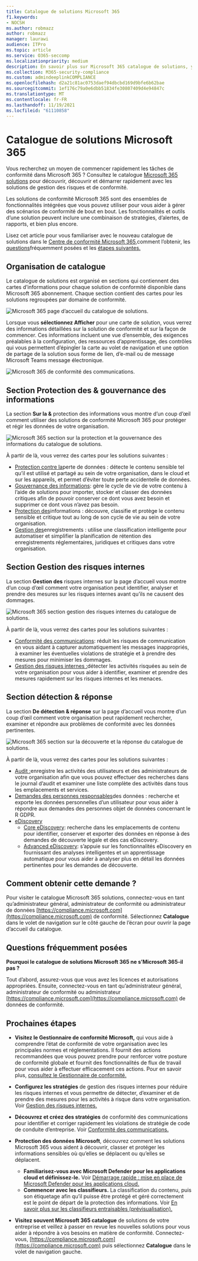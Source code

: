 ```yaml
---
title: Catalogue de solutions Microsoft 365
f1.keywords:
- NOCSH
ms.author: robmazz
author: robmazz
manager: laurawi
audience: ITPro
ms.topic: article
ms.service: O365-seccomp
ms.localizationpriority: medium
description: En savoir plus sur Microsoft 365 catalogue de solutions, y compris ce qu’il contient, comment l’obtenir et les étapes suivantes.
ms.collection: M365-security-compliance
ms.custom: admindeeplinkCOMPLIANCE
ms.openlocfilehash: d2a21c81ac0753daef94dbcbd169d9bfe6b62bae
ms.sourcegitcommit: 1ef176c79a0e6dbb51834fe30807409d4e94847c
ms.translationtype: MT
ms.contentlocale: fr-FR
ms.lasthandoff: 11/19/2021
ms.locfileid: "61110858"
---
```

# <a name="microsoft-365-solution-catalog"></a>Catalogue de solutions Microsoft 365

Vous recherchez un moyen de commencer rapidement les tâches de conformité dans Microsoft 365 ? Consultez le catalogue [Microsoft 365 solutions](https://compliance.microsoft.com/solutioncatalog) pour découvrir, découvrir et démarrer rapidement avec les solutions de gestion des risques et de conformité.

Les solutions de conformité Microsoft 365 sont des ensembles de fonctionnalités intégrées que vous pouvez utiliser pour vous aider à gérer des scénarios de conformité de bout en bout. Les fonctionnalités et outils d’une solution peuvent inclure une combinaison de stratégies, d’alertes, de rapports, et bien plus encore.

Lisez cet article pour vous familiariser avec le nouveau catalogue de solutions dans le [Centre de conformité Microsoft 365,](#how-do-i-get-this)comment l’obtenir, les [questions](#frequently-asked-questions)fréquemment posées et les [étapes suivantes.](#next-steps)

## <a name="catalog-organization"></a>Organisation de catalogue

Le catalogue de solutions est organisé en sections qui contiennent des cartes d’informations pour chaque solution de conformité disponible dans Microsoft 365 abonnement. Chaque section contient des cartes pour les solutions regroupées par domaine de conformité.

![Microsoft 365 page d’accueil du catalogue de solutions.](../media/m365-solution-catalog-home.png)

Lorsque vous **sélectionnez Afficher** pour une carte de solution, vous verrez des informations détaillées sur la solution de conformité et sur la façon de commencer. Ces informations incluent une vue d’ensemble, des exigences préalables à la configuration, des ressources d’apprentissage, des contrôles qui vous permettent d’épingler la carte au volet de navigation et une option de partage de la solution sous forme de lien, d’e-mail ou de message Microsoft Teams message électronique.

![Microsoft 365 de conformité des communications.](../media/m365-solution-catalog-communication-compliance.png)

## <a name="information-protection--governance-section"></a>Section Protection des & gouvernance des informations

La section **Sur la &** protection des informations vous montre d’un coup d’œil comment utiliser des solutions de conformité Microsoft 365 pour protéger et régir les données de votre organisation.

![Microsoft 365 section sur la protection et la gouvernance des informations du catalogue de solutions.](../media/m365-solution-catalog-information-protection-governance.png)

À partir de là, vous verrez des cartes pour les solutions suivantes :

- [Protection contre la](dlp-learn-about-dlp.md)perte de données : détecte le contenu sensible tel qu’il est utilisé et partagé au sein de votre organisation, dans le cloud et sur les appareils, et permet d’éviter toute perte accidentelle de données.
- [Gouvernance des informations](manage-information-governance.md): gère le cycle de vie de votre contenu à l’aide de solutions pour importer, stocker et classer des données critiques afin de pouvoir conserver ce dont vous avez besoin et supprimer ce dont vous n’avez pas besoin.
- [Protection des](information-protection.md)informations : découvre, classifie et protège le contenu sensible et critique tout au long de son cycle de vie au sein de votre organisation.
- [Gestion des](records-management.md)enregistrements : utilise une classification intelligente pour automatiser et simplifier la planification de rétention des enregistrements réglementaires, juridiques et critiques dans votre organisation.

## <a name="insider-risk-management-section"></a>Section Gestion des risques internes

La section **Gestion des** risques internes sur la page d’accueil vous montre d’un coup d’œil comment votre organisation peut identifier, analyser et prendre des mesures sur les risques internes avant qu’ils ne causent des dommages.

![Microsoft 365 section gestion des risques internes du catalogue de solutions.](../media/m365-solution-catalog-insider-risk-management.png)

À partir de là, vous verrez des cartes pour les solutions suivantes :

- [Conformité des communications](communication-compliance.md): réduit les risques de communication en vous aidant à capturer automatiquement les messages inappropriés, à examiner les éventuelles violations de stratégie et à prendre des mesures pour minimiser les dommages.
- [Gestion des risques internes :](insider-risk-management.md)détecter les activités risquées au sein de votre organisation pour vous aider à identifier, examiner et prendre des mesures rapidement sur les risques internes et les menaces.

## <a name="discovery--response-section"></a>Section détection & réponse

La section **De détection & réponse** sur la page d’accueil vous montre d’un coup d’œil comment votre organisation peut rapidement rechercher, examiner et répondre aux problèmes de conformité avec les données pertinentes.

![Microsoft 365 section sur la découverte et la réponse du catalogue de solutions.](../media/m365-solution-catalog-discovery-response.png)

À partir de là, vous verrez des cartes pour les solutions suivantes :

- [Audit :](search-the-audit-log-in-security-and-compliance.md)enregistre les activités des utilisateurs et des administrateurs de votre organisation afin que vous pouvez effectuer des recherches dans le journal d’audit et examiner une liste complète des activités dans tous les emplacements et services.
- [Demandes des personnes responsables](/compliance/regulatory/gdpr-manage-gdpr-data-subject-requests-with-the-dsr-case-tool)des données : recherche et exporte les données personnelles d’un utilisateur pour vous aider à répondre aux demandes des personnes objet de données concernant le R GDPR.
- [eDiscovery](manage-legal-investigations.md)
    - [Core eDiscovery](./get-started-core-ediscovery.md): recherche dans les emplacements de contenu pour identifier, conserver et exporter des données en réponse à des demandes de découverte légale et des cas eDiscovery.
    - [Advanced eDiscovery](overview-ediscovery-20.md): s’appuie sur les fonctionnalités eDiscovery en fournissant des analyses intelligentes et un apprentissage automatique pour vous aider à analyser plus en détail les données pertinentes pour les demandes de découverte.

## <a name="how-do-i-get-this"></a>Comment obtenir cette demande ?

Pour visiter le catalogue Microsoft 365 solutions, connectez-vous en tant qu’administrateur général, administrateur de conformité ou administrateur de données [https://compliance.microsoft.com](https://compliance.microsoft.com) de conformité. Sélectionnez **Catalogue** dans le volet de navigation sur le côté gauche de l’écran pour ouvrir la page d’accueil du catalogue.

## <a name="frequently-asked-questions"></a>Questions fréquemment posées

**Pourquoi le catalogue de solutions Microsoft 365 ne s’Microsoft 365-il pas ?**

Tout d’abord, assurez-vous que vous avez les licences et autorisations appropriées. Ensuite, connectez-vous en tant qu’administrateur général, administrateur de conformité ou administrateur [https://compliance.microsoft.com](https://compliance.microsoft.com) de données de conformité. 

## <a name="next-steps"></a>Prochaines étapes

- **Visitez le Gestionnaire de conformité Microsoft,** qui vous aide à comprendre l’état de conformité de votre organisation avec les principales normes et réglementations. Il fournit des actions recommandées que vous pouvez prendre pour renforcer votre posture de conformité globale et fournit des fonctionnalités de flux de travail pour vous aider à effectuer efficacement ces actions. Pour en savoir plus, [consultez le Gestionnaire de conformité.](compliance-manager.md)

- **Configurez les stratégies** de gestion des risques internes pour réduire les risques internes et vous permettre de détecter, d’examiner et de prendre des mesures pour les activités à risque dans votre organisation. Voir [Gestion des risques internes.](insider-risk-management.md)

- **Découvrez et créez des stratégies** de conformité des communications pour identifier et corriger rapidement les violations de stratégie de code de conduite d’entreprise. Voir [Conformité des communications.](communication-compliance.md)

- **Protection des données Microsoft**, découvrez comment les solutions Microsoft 365 vous aident à découvrir, classer et protéger les informations sensibles où qu’elles se déplacent ou qu’elles se déplacent.
    - **Familiarisez-vous avec Microsoft Defender pour les applications cloud et définissez-le.** Voir [Démarrage rapide : mise en place de Microsoft Defender pour les applications cloud.](/cloud-app-security/getting-started-with-cloud-app-security)
    - **Commencer avec les classifieurs.** La classification du contenu, puis son étiquetage afin qu’il puisse être protégé et géré correctement est le point de départ de la protection des informations. Voir [En savoir plus sur les classifieurs entraisables (prévisualisation).](classifier-learn-about.md)

- **Visitez souvent Microsoft 365 catalogue** de solutions de votre entreprise et veillez à passer en revue les nouvelles solutions pour vous aider à répondre à vos besoins en matière de conformité. Connectez-vous, [https://compliance.microsoft.com](https://compliance.microsoft.com) puis sélectionnez **Catalogue** dans le volet de navigation gauche.
